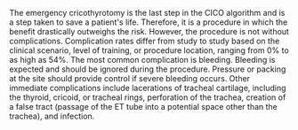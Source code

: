 The emergency cricothyrotomy is the last step in the CICO algorithm and is a step taken to save a patient's life. Therefore, it is a procedure in which the benefit drastically outweighs the risk. However, the procedure is not without complications. Complication rates differ from study to study based on the clinical scenario, level of training, or procedure location, ranging from 0% to as high as 54%. The most common complication is bleeding. Bleeding is expected and should be ignored during the procedure. Pressure or packing at the site should provide control if severe bleeding occurs. Other immediate complications include lacerations of tracheal cartilage, including the thyroid, cricoid, or tracheal rings, perforation of the trachea, creation of a false tract (passage of the ET tube into a potential space other than the trachea), and infection.